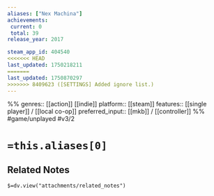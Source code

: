 ```yaml
---
aliases: ["Nex Machina"]
achievements:
 current: 0
 total: 39
release_year: 2017

steam_app_id: 404540
<<<<<<< HEAD
last_updated: 1750218211
=======
last_updated: 1750870297
>>>>>>> 8409623 ([SETTINGS] Added ignore list.)
---
```

%%
genres:: [[action]] [[indie]]
platform:: [[steam]]
features:: [[single player]] / [[local co-op]]
preferred_input:: [[mkb]] / [[controller]]
%%
#game/unplayed
#v3/2

# `=this.aliases[0]`
## Related Notes
`$=dv.view("attachments/related_notes")`
